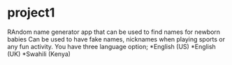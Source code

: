 # project1
RAndom name generator app that can be used to find names for newborn babies
Can be used to have fake names, nicknames when playing sports or any fun activity.
You have three language option;
*English (US)
*English (UK)
*Swahili (Kenya)
